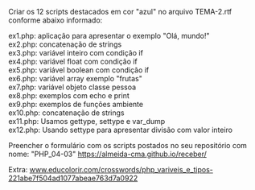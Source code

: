 Criar os 12 scripts destacados em cor "azul" no arquivo TEMA-2.rtf conforme abaixo informado:<br>

ex1.php: aplicação para apresentar o exemplo "Olá, mundo!"<br>
ex2.php: concatenação de strings<br>
ex3.php: variável inteiro com condição if<br>
ex4.php: variável float com condição if<br>
ex5.php: variável boolean com condição if<br>
ex6.php: variável array exemplo "frutas"<br>
ex7.php: variável objeto classe pessoa<br>
ex8.php: exemplos com echo e print<br>
ex9.php: exemplos de funções ambiente<br>
ex10.php: concatenação de strings<br>
ex11.php: Usamos gettype, settype e var_dump<br>
ex12.php: Usando settype para apresentar divisão com valor inteiro<br>

Preencher o formulário com os scripts postados no seu repositório com nome: "PHP_04-03"
https://almeida-cma.github.io/receber/

Extra: www.educolorir.com/crosswords/php_variveis_e_tipos-221abe7f504ad1077abeae763d7a0922
